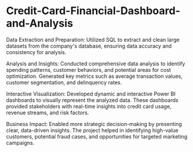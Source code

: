 # Credit-Card-Financial-Dashboard-and-Analysis
Data Extraction and Preparation: Utilized SQL to extract and clean large datasets from the company's database, ensuring data accuracy and consistency for analysis.

Analysis and Insights: Conducted comprehensive data analysis to identify spending patterns, customer behaviors, and potential areas for cost optimization. Generated key metrics such as average transaction values, customer segmentation, and delinquency rates.

Interactive Visualization: Developed dynamic and interactive Power BI dashboards to visually represent the analyzed data. These dashboards provided stakeholders with real-time insights into credit card usage, revenue streams, and risk factors.

Business Impact: Enabled more strategic decision-making by presenting clear, data-driven insights. The project helped in identifying high-value customers, potential fraud cases, and opportunities for targeted marketing campaigns.
